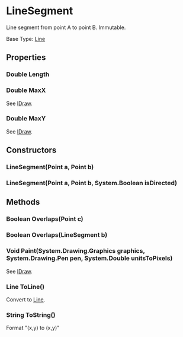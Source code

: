 # LineSegment

Line segment from point A to point B. Immutable.

Base Type: [Line](Line.md)

## Properties

### Double Length

### Double MaxX

See [IDraw](IDraw.md).

### Double MaxY

See [IDraw](IDraw.md).

## Constructors

### LineSegment(Point a, Point b)

### LineSegment(Point a, Point b, System.Boolean isDirected)

## Methods

### Boolean Overlaps(Point c)

### Boolean Overlaps(LineSegment b)

### Void Paint(System.Drawing.Graphics graphics, System.Drawing.Pen pen, System.Double unitsToPixels)

See [IDraw](IDraw.md).

### Line ToLine()

Convert to [Line](Line.md).

### String ToString()

Format "(x,y) to (x,y)"

